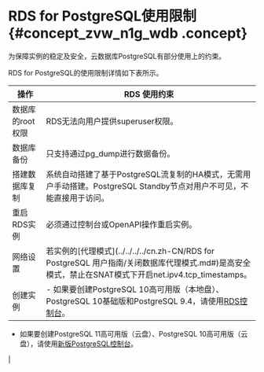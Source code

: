 # RDS for PostgreSQL使用限制 {#concept_zvw_n1g_wdb .concept}

为保障实例的稳定及安全，云数据库PostgreSQL有部分使用上的约束。

RDS for PostgreSQL的使用限制详情如下表所示。

|操作|RDS 使用约束|
|--|--------|
|数据库的root权限|RDS无法向用户提供superuser权限。|
|数据库备份|只支持通过pg\_dump进行数据备份。|
|搭建数据库复制|系统自动搭建了基于PostgreSQL流复制的HA模式，无需用户手动搭建。PostgreSQL Standby节点对用户不可见，不能直接用于访问。|
|重启RDS实例|必须通过控制台或OpenAPI操作重启实例。|
|网络设置|若实例的[代理模式](../../../../cn.zh-CN/RDS for PostgreSQL 用户指南/关闭数据库代理模式.md#)是高安全模式，禁止在SNAT模式下开启net.ipv4.tcp\_timestamps。|
|创建实例| -   如果要创建PostgreSQL 10高可用版（本地盘）、PostgreSQL 10基础版和PostgreSQL 9.4，请使用[RDS控制台](https://rds.console.aliyun.com/?spm=5176.doc43185.2.7.mR2Syx)。
-   如果要创建PostgreSQL 11高可用版（云盘）、PostgreSQL 10高可用版（云盘），请使用[新版PostgreSQL控制台](https://postgresql.console.aliyun.com/)。

 |

